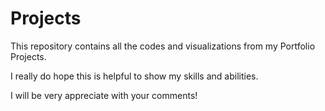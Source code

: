 # Projects
This repository contains all the codes and visualizations from my Portfolio Projects. 

I really do hope this is helpful to show my skills and abilities. 

I will be very appreciate with your comments! 
